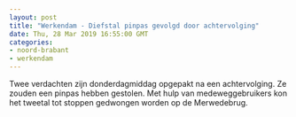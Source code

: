 ```yaml
---
layout: post
title: "Werkendam - Diefstal pinpas gevolgd door achtervolging"
date: Thu, 28 Mar 2019 16:55:00 GMT
categories: 
- noord-brabant 
- werkendam 
---
```


Twee verdachten zijn donderdagmiddag opgepakt na een achtervolging. Ze zouden een pinpas hebben gestolen. Met hulp van medeweggebruikers kon het tweetal tot stoppen gedwongen worden op de Merwedebrug.
